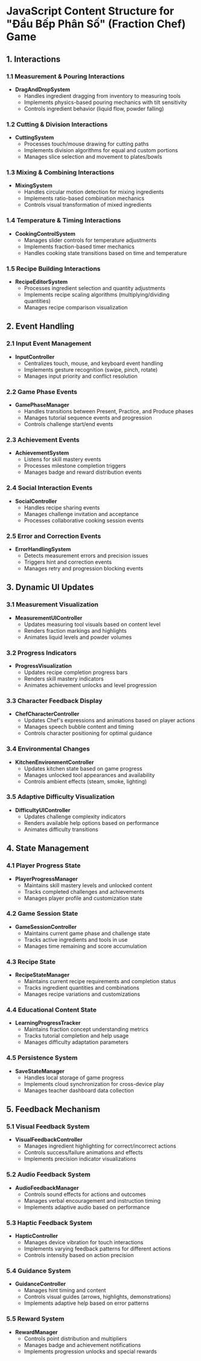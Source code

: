 # JavaScript Content Structure for "Đầu Bếp Phân Số" (Fraction Chef) Game

## 1. Interactions

### 1.1 Measurement & Pouring Interactions
- **DragAndDropSystem**
  - Handles ingredient dragging from inventory to measuring tools
  - Implements physics-based pouring mechanics with tilt sensitivity
  - Controls ingredient behavior (liquid flow, powder falling)

### 1.2 Cutting & Division Interactions
- **CuttingSystem**
  - Processes touch/mouse drawing for cutting paths
  - Implements division algorithms for equal and custom portions
  - Manages slice selection and movement to plates/bowls

### 1.3 Mixing & Combining Interactions
- **MixingSystem**
  - Handles circular motion detection for mixing ingredients
  - Implements ratio-based combination mechanics
  - Controls visual transformation of mixed ingredients

### 1.4 Temperature & Timing Interactions
- **CookingControlSystem**
  - Manages slider controls for temperature adjustments
  - Implements fraction-based timer mechanics
  - Handles cooking state transitions based on time and temperature

### 1.5 Recipe Building Interactions
- **RecipeEditorSystem**
  - Processes ingredient selection and quantity adjustments
  - Implements recipe scaling algorithms (multiplying/dividing quantities)
  - Manages recipe comparison visualization

## 2. Event Handling

### 2.1 Input Event Management
- **InputController**
  - Centralizes touch, mouse, and keyboard event handling
  - Implements gesture recognition (swipe, pinch, rotate)
  - Manages input priority and conflict resolution

### 2.2 Game Phase Events
- **GamePhaseManager**
  - Handles transitions between Present, Practice, and Produce phases
  - Manages tutorial sequence events and progression
  - Controls challenge start/end events

### 2.3 Achievement Events
- **AchievementSystem**
  - Listens for skill mastery events
  - Processes milestone completion triggers
  - Manages badge and reward distribution events

### 2.4 Social Interaction Events
- **SocialController**
  - Handles recipe sharing events
  - Manages challenge invitation and acceptance
  - Processes collaborative cooking session events

### 2.5 Error and Correction Events
- **ErrorHandlingSystem**
  - Detects measurement errors and precision issues
  - Triggers hint and correction events
  - Manages retry and progression blocking events

## 3. Dynamic UI Updates

### 3.1 Measurement Visualization
- **MeasurementUIController**
  - Updates measuring tool visuals based on content level
  - Renders fraction markings and highlights
  - Animates liquid levels and powder volumes

### 3.2 Progress Indicators
- **ProgressVisualization**
  - Updates recipe completion progress bars
  - Renders skill mastery indicators
  - Animates achievement unlocks and level progression

### 3.3 Character Feedback Display
- **ChefCharacterController**
  - Updates Chef's expressions and animations based on player actions
  - Manages speech bubble content and timing
  - Controls character positioning for optimal guidance

### 3.4 Environmental Changes
- **KitchenEnvironmentController**
  - Updates kitchen state based on game progress
  - Manages unlocked tool appearances and availability
  - Controls ambient effects (steam, smoke, lighting)

### 3.5 Adaptive Difficulty Visualization
- **DifficultyUIController**
  - Updates challenge complexity indicators
  - Renders available help options based on performance
  - Animates difficulty transitions

## 4. State Management

### 4.1 Player Progress State
- **PlayerProgressManager**
  - Maintains skill mastery levels and unlocked content
  - Tracks completed challenges and achievements
  - Manages player profile and customization state

### 4.2 Game Session State
- **GameSessionController**
  - Maintains current game phase and challenge state
  - Tracks active ingredients and tools in use
  - Manages time remaining and score accumulation

### 4.3 Recipe State
- **RecipeStateManager**
  - Maintains current recipe requirements and completion status
  - Tracks ingredient quantities and combinations
  - Manages recipe variations and customizations

### 4.4 Educational Content State
- **LearningProgressTracker**
  - Maintains fraction concept understanding metrics
  - Tracks tutorial completion and help usage
  - Manages difficulty adaptation parameters

### 4.5 Persistence System
- **SaveStateManager**
  - Handles local storage of game progress
  - Implements cloud synchronization for cross-device play
  - Manages teacher dashboard data collection

## 5. Feedback Mechanism

### 5.1 Visual Feedback System
- **VisualFeedbackController**
  - Manages ingredient highlighting for correct/incorrect actions
  - Controls success/failure animations and effects
  - Implements precision indicator visualizations

### 5.2 Audio Feedback System
- **AudioFeedbackManager**
  - Controls sound effects for actions and outcomes
  - Manages verbal encouragement and instruction timing
  - Implements adaptive audio based on performance

### 5.3 Haptic Feedback System
- **HapticController**
  - Manages device vibration for touch interactions
  - Implements varying feedback patterns for different actions
  - Controls intensity based on action precision

### 5.4 Guidance System
- **GuidanceController**
  - Manages hint timing and content
  - Controls visual guides (arrows, highlights, demonstrations)
  - Implements adaptive help based on error patterns

### 5.5 Reward System
- **RewardManager**
  - Controls point distribution and multipliers
  - Manages badge and achievement notifications
  - Implements progression unlocks and special rewards
